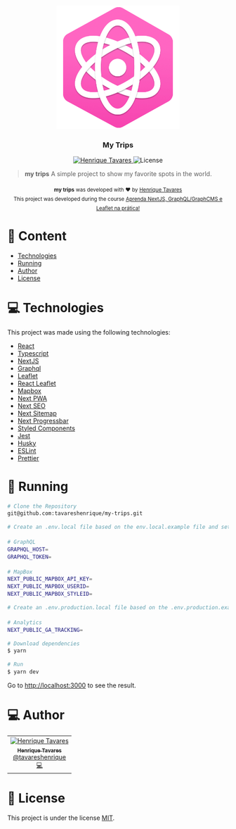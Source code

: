<div align="center">
   <img src="https://raw.githubusercontent.com/tavareshenrique/my-trips/main/public/img/icon-512.png" alt="My Trips" width="280"/>
   <h3>My Trips</h3>
</div>

<p align="center">
   <a href="https://www.linkedin.com/in/tavareshenrique/">
      <img alt="Henrique Tavares" src="https://img.shields.io/badge/-Henrique Tavares-FF63C1?style=flat&logo=Linkedin&logoColor=white" />
   </a>

  <img alt="License" src="https://img.shields.io/badge/license-MIT-FF63C1">
</p>

> <b>my trips</b> A simple project to show my favorite spots in the world.

<div align="center">
  <sub><strong>my trips</strong> was developed with ❤︎ by
    <a href="https://github.com/tavareshenrique">Henrique Tavares</a>
  </sub>
  </br >
  <sub>This project was developed during the course
    <a href="https://www.udemy.com/share/104bQC3@LdVpx5Jv7gNd4NWPCHwb2b9S_6uxFcBWsPmz_wqG1pjy_L3N_5bN6vmzhd_I8gvY/">Aprenda NextJS, GraphQL/GraphCMS e Leaflet na prática!</a>
  </sub>
</div>

# :pushpin: Content

- [Technologies](#computer-technologies)
- [Running](#construction_worker-running)
- [Author](#computer-author)
- [License](#closed_book-license)

# :computer: Technologies

This project was made using the following technologies:

- [React](https://reactjs.org/)
- [Typescript](https://www.typescriptlang.org/)
- [NextJS](https://nextjs.org/)
- [Graphql](https://graphql.org/)
- [Leaflet](https://leafletjs.com/)
- [React Leaflet](https://react-leaflet.js.org/)
- [Mapbox](https://www.mapbox.com/)
- [Next PWA](https://github.com/drenther/next-pwa)
- [Next SEO](https://github.com/garmeeh/next-seo)
- [Next Sitemap](https://github.com/iamvishnusankar/next-sitemap)
- [Next Progressbar](https://github.com/beeinger/next-progress#readme)
- [Styled Components](https://styled-components.com/docs/basics)
- [Jest](https://jestjs.io/pt-BR/)
- [Husky](https://github.com/typicode/husky)
- [ESLint](https://eslint.org/)
- [Prettier](https://prettier.io/)

# :construction_worker: Running

```bash
# Clone the Repository
git@github.com:tavareshenrique/my-trips.git
```

```bash
# Create an .env.local file based on the env.local.example file and set the environment variables.

# GraphQL
GRAPHQL_HOST=
GRAPHQL_TOKEN=

# MapBox
NEXT_PUBLIC_MAPBOX_API_KEY=
NEXT_PUBLIC_MAPBOX_USERID=
NEXT_PUBLIC_MAPBOX_STYLEID=
```

```bash
# Create an .env.production.local file based on the .env.production.example file and set the environment variables.

# Analytics
NEXT_PUBLIC_GA_TRACKING=
```

```bash
# Download dependencies
$ yarn
```

```bash
# Run
$ yarn dev
```

Go to <http://localhost:3000> to see the result.

# :computer: Author

<table>
   <tr>
      <td align="center">
         <a href="http://github.com/tavareshenrique/">
            <img src="https://avatars1.githubusercontent.com/u/27022914?v=4" width="100px;" alt="Henrique Tavares"/>
            <br />
            <sub>
               <b>Henrique Tavares</b>
            </sub>
          </a>
          <br />
          <a href="https://www.linkedin.com/in/tavareshenrique/" title="Linkedin">@tavareshenrique</a>
          <br />
          <a href="https://github.com/tavareshenrique/fastfeet-api/commits?author=tavareshenrique" title="Code">💻</a>
      </td>
   </tr>
</table>

# :closed_book: License

This project is under the license [MIT](./LICENSE).
